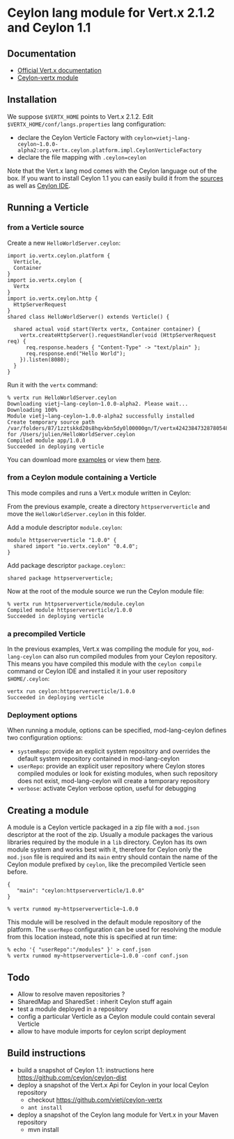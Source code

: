 # Ceylon lang module for Vert.x 2.1.2 and Ceylon 1.1

## Documentation

- [Official Vert.x documentation](http://vertx.io/docs.html)
- [Ceylon-vertx module](http://www.julienviet.com/mod-lang-ceylon/module-doc/)

## Installation

We suppose `$VERTX_HOME` points to Vert.x 2.1.2. Edit `$VERTX_HOME/conf/langs.properties` lang configuration:

- declare the Ceylon Verticle Factory with `ceylon=vietj~lang-ceylon~1.0.0-alpha2:org.vertx.ceylon.platform.impl.CeylonVerticleFactory`
- declare the file mapping with `.ceylon=ceylon`

Note that the Vert.x lang mod comes with the Ceylon language out of the box. If you want to install Ceylon 1.1
you can easily build it from the [sources](https://github.com/ceylon/ceylon-dist/) as well as
[Ceylon IDE](https://github.com/ceylon/ceylon-ide-eclipse).

## Running a Verticle

### from a Verticle source

Create a new `HelloWorldServer.ceylon`:

~~~~
import io.vertx.ceylon.platform {
  Verticle,
  Container
}
import io.vertx.ceylon {
  Vertx
}
import io.vertx.ceylon.http {
  HttpServerRequest
}
shared class HelloWorldServer() extends Verticle() {

  shared actual void start(Vertx vertx, Container container) {
    vertx.createHttpServer().requestHandler(void (HttpServerRequest req) {
      req.response.headers { "Content-Type" -> "text/plain" };
      req.response.end("Hello World");
    }).listen(8080);
  }
}
~~~~

Run it with the `vertx` command:

~~~~
% vertx run HelloWorldServer.ceylon
Downloading vietj~lang-ceylon~1.0.0-alpha2. Please wait...
Downloading 100%
Module vietj~lang-ceylon~1.0.0-alpha2 successfully installed
Create temporary source path /var/folders/87/1zztskkd20s8hqvkbn5dy0l00000gn/T/vertx4242384732878054860ceylon for /Users/julien/HelloWorldServer.ceylon
Compiled module app/1.0.0
Succeeded in deploying verticle
~~~~

You can download more [examples](http://www.julienviet.com/mod-lang-ceylon/lang-ceylon-examples.zip) or view them
[here](https://github.com/vietj/mod-lang-ceylon/tree/master/src/test/resources/examples).


### from a Ceylon module containing a Verticle

This mode compiles and runs a Vert.x module written in Ceylon:

From the previous example, create a directory `httpserververticle` and move the `HelloWorldServer.ceylon`
in this folder.

Add a module descriptor `module.ceylon`:

~~~~
module httpserververticle "1.0.0" {
  shared import "io.vertx.ceylon" "0.4.0";
}
~~~~

Add package descriptor `package.ceylon`::

~~~~
shared package httpserververticle;
~~~~

Now at the root of the module source we run the Ceylon module file:

~~~~
% vertx run httpserververticle/module.ceylon
Compiled module httpserververticle/1.0.0
Succeeded in deploying verticle
~~~~

### a precompiled Verticle

In the previous examples, Vert.x was compiling the module for you, `mod-lang-ceylon` can also run compiled modules
from your Ceylon repository. This means you have compiled this module with the `ceylon compile` command or Ceylon IDE
and installed it in your user repository `$HOME/.ceylon`:

~~~~
vertx run ceylon:httpserververticle/1.0.0
Succeeded in deploying verticle
~~~~

### Deployment options

When running a module, options can be specified, mod-lang-ceylon defines two configuration options:

- `systemRepo`: provide an explicit system repository and overrides the default system repository contained in mod-lang-ceylon
- `userRepo`: provide an explicit user repository where Ceylon stores compiled modules or look for existing modules, when
such repository does not exist, mod-lang-ceylon will create a temporary repository
- `verbose`: activate Ceylon verbose option, useful for debugging

## Creating a module

A module is a Ceylon verticle packaged in a zip file with a `mod.json` descriptor at the root of the zip. Usually
a module packages the various libraries required by the module in a `lib` directory. Ceylon has its own module system
and works best with it, therefore for Ceylon only the `mod.json` file is required and its `main` entry should contain the
name of the Ceylon module prefixed by `ceylon`, like the precompiled Verticle seen before.

~~~~
{
   "main": "ceylon:httpserververticle/1.0.0"
}
~~~~

~~~~
% vertx runmod my~httpserververticle~1.0.0
~~~~

This module will be resolved in the default module repository of the platform. The `userRepo` configuration can be
 used for resolving the module from this location instead, note this is specified at run time:

~~~~
% echo '{ "userRepo":"/modules" }' > conf.json
% vertx runmod my~httpserververticle~1.0.0 -conf conf.json
~~~~

## Todo

- Allow to resolve maven repositories ?
- SharedMap and SharedSet : inherit Ceylon stuff again
- test a module deployed in a repository
- config a particular Verticle as a Ceylon module could contain several Verticle
- allow to have module imports for ceylon script deployment

## Build instructions

- build a snapshot of Ceylon 1.1: instructions here https://github.com/ceylon/ceylon-dist
- deploy a snapshot of the Vert.x Api for Ceylon in your local Ceylon repository
    - checkout https://github.com/vietj/ceylon-vertx
    - `ant install`
- deploy a snapshot of the Ceylon lang module for Vert.x in your Maven repository
    - mvn install

